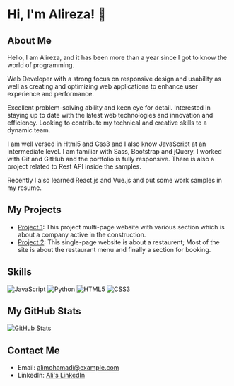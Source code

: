 # Hi, I'm Alireza! 👋

## About Me
Hello, I am Alireza, and it has been more than a year since I got to know the world of programming.

Web Developer with a strong focus on responsive design and usability as well as creating and optimizing web applications to enhance user experience and performance.

Excellent problem-solving ability and keen eye for detail. Interested in staying up to date with the latest web technologies and innovation and efficiency. Looking to contribute my technical and creative skills to a dynamic team.

I am well versed in Html5 and Css3 and I also know JavaScript at an intermediate level. I am familiar with Sass, Bootstrap and jQuery. I worked with Git and GitHub and the portfolio is fully responsive. There is also a project related to Rest API inside the samples.

Recently I also learned React.js and Vue.js and put some work samples in my resume.

## My Projects
- [Project 1](https://constructionreact2023.netlify.app/): This project multi-page website with various section which is about a company active in the construction.
- [Project 2](https://restaurentjs2023.netlify.app/): This single-page website is about a restaurent; Most of the site is about the restaurant menu and finally a section for booking.

## Skills
![JavaScript](https://img.shields.io/badge/-JavaScript-black?style=flat-square&logo=javascript)
![Python](https://img.shields.io/badge/-Python-black?style=flat-square&logo=python)
![HTML5](https://img.shields.io/badge/-HTML5-black?style=flat-square&logo=html5)
![CSS3](https://img.shields.io/badge/-CSS3-black?style=flat-square&logo=css3)

## My GitHub Stats
[![GitHub Stats](https://github-readme-stats.vercel.app/api?username=alimohamadi&show_icons=true)](https://github.com/alimohamadi)

## Contact Me
- Email: alimohamadi@example.com
- LinkedIn: [Ali's LinkedIn](https://www.linkedin.com/in/alimohamadi)
